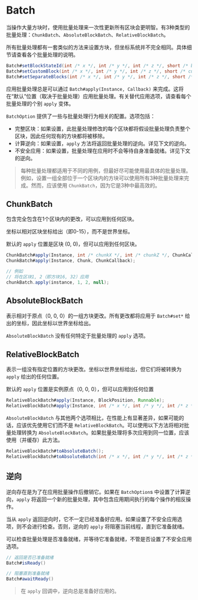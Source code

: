 # Batch

当操作大量方块时，使用批量处理来一次性更新所有区块会更明智。有3种类型的批量处理：`ChunkBatch`、`AbsoluteBlockBatch`、`RelativeBlockBatch`。

所有批量处理都有一套类似的方法来设置方块，但坐标系统并不完全相同。具体细节请查看各个批量处理的说明。

```java
Batch#setBlockStateId(int /* x */, int /* y */, int /* z */, short /* block id */, Data);
Batch#setCustomBlock(int /* x */, int /* y */, int /* z */, short /* custom block id */, Data);
Batch#setSeparateBlocks(int /* x */, int /* y */, int /* z */, short /* block id */, short /* custom block id */, Data);
```

应用批量处理总是可以通过 `Batch#apply(Instance, Callback)` 来完成。这将在“默认”位置（取决于批量处理）应用批量处理。有关替代应用选项，请查看每个批量处理的个别 `apply` 变体。

`BatchOption` 提供了一些与批量处理行为相关的配置。选项包括：

*   完整区块：如果设置，此批量处理修改的每个区块都将假设批量处理负责整个区块，因此任何现有的方块都将被移除。
* 计算逆向：如果设置，`apply` 方法将返回批量处理的逆向。详见下文的逆向。
* 不安全应用：如果设置，批量处理在应用时不会等待自身准备就绪。详见下文的逆向。

> 每种批量处理都适用于不同的用例，但最好尽可能使用最具体的批量处理。例如，设置一组全部位于一个区块内的方块可以使用所有3种批量处理来完成。然而，应该使用 `ChunkBatch`，因为它是3种中最高效的。

## ChunkBatch

包含完全包含在1个区块内的更改，可以应用到任何区块。

坐标以相对区块坐标给出（即0-15），而不是世界坐标。

默认的 `apply` 位置是区块 (0, 0)，但可以应用到任何区块。

```java
ChunkBatch#apply(Instance, int /* chunkX */, int /* chunkZ */, ChunkCallback);
ChunkBatch#apply(Instance, Chunk, ChunkCallback);

// 例如
// 将在区块1, 2（即方块16, 32）应用
chunkBatch.apply(instance, 1, 2, null);
```

## AbsoluteBlockBatch

表示相对于原点（0, 0, 0）的一组方块更改。所有更改都将应用于 `Batch#set*` 给出的坐标，因此坐标以世界坐标给出。

`AbsoluteBlockBatch` 没有任何特定于批量处理的 `apply` 选项。

## RelativeBlockBatch

表示一组没有指定位置的方块更改。坐标以世界坐标给出，但它们将被转换为 `apply` 给出的任何位置。

默认的 `apply` 位置是实例原点（0, 0, 0），但可以应用到任何位置

```java
RelativeBlockBatch#apply(Instance, BlockPosition, Runnable);
RelativeBlockBatch#apply(Instance, int /* x */, int /* y */, int /* z */, Runnable);
```

`AbsoluteBlockBatch` 与其他两个选项相比，在性能上有显著差异，如果可能的话，应该优先使用它们而不是 `RelativeBlockBatch`。可以使用以下方法将相对批量处理转换为 `AbsoluteBlockBatch`。如果批量处理将多次应用到同一位置，应该使用（并缓存）此方法。

```java
RelativeBlockBatch#toAbsoluteBatch();
RelativeBlockBatch#toAbsoluteBatch(int /* x */, int /* y */, int /* z */);
```

## 逆向

逆向存在是为了在应用批量操作后撤销它。如果在 `BatchOption`s 中设置了计算逆向，`apply` 将返回一个新的批量处理，其中包含应用期间执行的每个操作的相反操作。

当从 `apply` 返回逆向时，它不一定已经准备好应用。如果设置了不安全应用选项，则不会进行检查。否则，逆向的 `apply` 将阻塞当前线程，直到它准备就绪。

可以检查批量处理是否准备就绪，并等待它准备就绪，不管是否设置了不安全应用选项。

```java
// 返回是否已准备就绪
Batch#isReady()

// 阻塞直到准备就绪
Batch#awaitReady()
```

> 在 `apply` 回调中，逆向总是准备好应用的。
